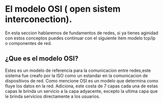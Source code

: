 # El modelo OSI ( open sistem interconection).

En esta seccion hablaremos de fundamentos de redes, si ya tienes aginidad con estos conceptos puedes continuar con el siguiente item modelo tcp/ip o componentes de red.

## ¿Que es el modelo OSI?

Estes es un modelo de referencia para la comunicacion entre redes,este sistema fue creafo por la ISO como un estandar en la comunicacion de dispositivos de red. Como mencione OSI es un modelo que determina como fluye los datos en la red.
Adiciona, este costa de 7 capas cada una de estas capas le brinda un servicio a la capa adyacente, excepto la ultima capa que le brinda servicios directamente  a los usuarios.
